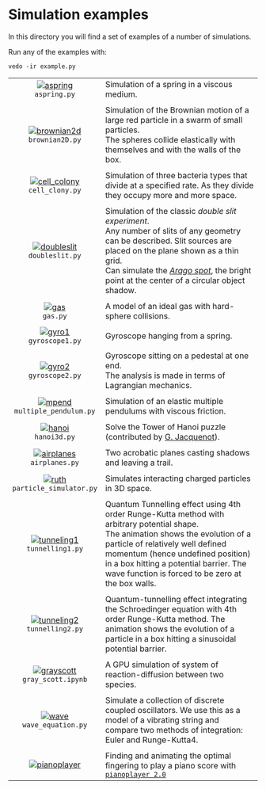 # Simulation examples
In this directory you will find a set of examples of a number of simulations.

Run any of the examples with:

`vedo -ir example.py`


|    |    |
|:-------------:|:-----|
| [![aspring](https://user-images.githubusercontent.com/32848391/50738955-7e891800-11d9-11e9-85cd-02bd4f3f13ea.gif)](https://github.com/marcomusy/vedo/blob/master/vedo/examples/simulations/aspring.py)<br/> `aspring.py`          |  Simulation of a spring in a viscous medium. |
|    |    |
| [![brownian2d](https://user-images.githubusercontent.com/32848391/50738948-73ce8300-11d9-11e9-8ef6-fc4f64c4a9ce.gif)](https://github.com/marcomusy/vedo/blob/master/vedo/examples/simulations/brownian2D.py)<br/> `brownian2D.py` | Simulation of the Brownian motion of a large red particle in a swarm of small particles. <br/>The spheres collide elastically with themselves and with the walls of the box.|
|    |    |
| [![cell_colony](https://user-images.githubusercontent.com/32848391/50738950-73ce8300-11d9-11e9-9d9d-960a032e0aae.gif)](https://github.com/marcomusy/vedo/blob/master/vedo/examples/simulations/cell_colony.py)<br/> `cell_clony.py`    |  Simulation of three bacteria types that divide at a specified rate. As they divide they occupy more and more space. |
|    |    |
| [![doubleslit](https://user-images.githubusercontent.com/32848391/50738946-7335ec80-11d9-11e9-93db-f34f853ed759.jpg)](https://github.com/marcomusy/vedo/blob/master/vedo/examples/simulations/doubleslit.py)<br/> `doubleslit.py` | Simulation of the classic _double slit experiment_. <br/>Any number of slits of any geometry can be described. Slit sources are placed on the plane shown as a thin grid. <br/>Can simulate the [_Arago spot_](https://en.wikipedia.org/wiki/Arago_spot), the bright point at the center of a circular object shadow.|
|    |    |
| [![gas](https://user-images.githubusercontent.com/32848391/50738954-7e891800-11d9-11e9-95aa-67c92ca6476b.gif)](https://github.com/marcomusy/vedo/blob/master/vedo/examples/simulations/gas.py)<br/> `gas.py`                      | A model of an ideal gas with hard-sphere collisions.|
|    |    |
| [![gyro1](https://user-images.githubusercontent.com/32848391/39766016-85c1c1d6-52e3-11e8-8575-d167b7ce5217.gif)](https://github.com/marcomusy/vedo/blob/master/vedo/examples/simulations/gyroscope1.py)<br/> `gyroscope1.py`      | Gyroscope hanging from a spring. |
|    |    |
| [![gyro2](https://user-images.githubusercontent.com/32848391/50738942-687b5780-11d9-11e9-97f0-72bbd63f7d6e.gif)](https://github.com/marcomusy/vedo/blob/master/vedo/examples/simulations/gyroscope2.py)<br/> `gyroscope2.py`      | Gyroscope sitting on a pedestal at one end. <br/>The analysis is made in terms of Lagrangian mechanics. |
|    |    |
| [![mpend](https://user-images.githubusercontent.com/32848391/50738892-db380300-11d8-11e9-807c-fb320c7b7917.gif)](https://github.com/marcomusy/vedo/blob/master/vedo/examples/simulations/multiple_pendulum.py)<br/> `multiple_pendulum.py` | Simulation of an elastic multiple pendulums with viscous friction. |
|    |    |
| [![hanoi](https://user-images.githubusercontent.com/32848391/56989284-58c1bd80-6b92-11e9-8f82-1ce95813f846.gif)](https://github.com/marcomusy/vedo/blob/master/vedo/examples/simulations/hanoi3d.py)<br/> `hanoi3d.py`            | Solve the Tower of Hanoi puzzle (contributed by [G. Jacquenot](https://github.com/Gjacquenot)). |
|    |    |
| [![airplanes](https://user-images.githubusercontent.com/32848391/57341963-b8910900-713c-11e9-898a-84b6d3712bce.gif)](https://github.com/marcomusy/vedo/blob/master/vedo/examples/simulations/airplanes.py)<br/> `airplanes.py`    | Two acrobatic planes casting shadows and leaving a trail. |
|    |    |
| [![ruth](https://user-images.githubusercontent.com/32848391/50738891-db380300-11d8-11e9-84c2-0f55be7228f1.gif)](https://github.com/marcomusy/vedo/blob/master/vedo/examples/simulations/particle_simulator.py)<br/> `particle_simulator.py` | Simulates interacting charged particles in 3D space. |
|    |    |
| [![tunneling1](https://vedo.embl.es/gifs/tunnelling2.gif)](https://github.com/marcomusy/vedo/blob/master/vedo/examples/simulations/tunnelling1.py)<br/> `tunnelling1.py`                                                      | Quantum Tunnelling effect using 4th order Runge-Kutta method with arbitrary potential shape. <br>The animation shows the evolution of a particle of relatively well defined momentum (hence undefined position) in a box hitting a potential barrier. The wave function is forced to be zero at the box walls. |
|    |    |
| [![tunneling2](https://user-images.githubusercontent.com/32848391/47751431-06aae880-dc92-11e8-9fcf-6659123edbfa.gif)](https://github.com/marcomusy/vedo/blob/master/vedo/examples/simulations/tunnelling2.py)<br/> `tunnelling2.py` |Quantum-tunnelling effect integrating the Schroedinger equation with 4th order Runge-Kutta method. The animation shows the evolution of a particle in a box hitting a sinusoidal potential barrier. |
|    |    |
| [![grayscott](https://user-images.githubusercontent.com/32848391/59788744-aaeaa980-92cc-11e9-825d-58da26ca21ff.gif)](https://github.com/marcomusy/vedo/blob/master/vedo/examples/simulations/gray_scott.ipynb)<br/> `gray_scott.ipynb`       | A GPU simulation of system of reaction-diffusion between two species. |
|    |    |
| [![wave](https://user-images.githubusercontent.com/32848391/50738956-7e891800-11d9-11e9-92d7-fa109b1b8551.gif)](https://github.com/marcomusy/vedo/blob/master/vedo/examples/simulations/wave_equation.py)<br/> `wave_equation.py` | Simulate a collection of discrete coupled oscillators. We use this as a model of a vibrating string and compare two methods of integration: Euler and Runge-Kutta4.|
|    |    |
| [![pianoplayer](https://user-images.githubusercontent.com/32848391/44957809-b2c09500-aed6-11e8-9dc5-c2e52b632f94.gif)](https://github.com/marcomusy/pianoplayer) | Finding and animating the optimal fingering to play a piano score with<br />[`pianoplayer 2.0`](https://github.com/marcomusy/pianoplayer)|
